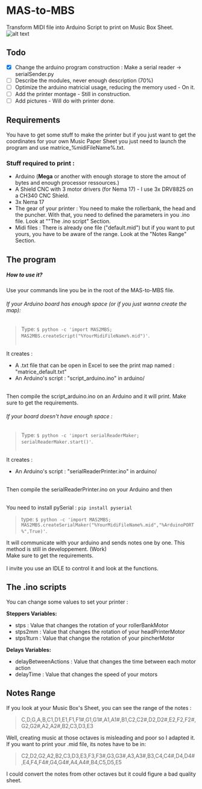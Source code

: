 # MAS-to-MBS
Transform MIDI file into Arduino Script to print on Music Box Sheet.<br/>
![alt text](https://github.com/Emericdefay/MAS-to-MBS/blob/HIW_Diagram.png?raw=true)

## Todo

- [x] Change the arduino program construction : Make a serial reader -> serialSender.py
- [ ] Describe the modules, never enough description  (70%)
- [ ] Optimize the arduino matricial usage, reducing the memory used - On it.
- [ ] Add the printer montage - Still in construction.
- [ ] Add pictures - Will do with printer done.

## Requirements
You have to get some stuff to make the printer but if you just want to get
the coordinates for your own Music Paper Sheet you just need to launch the program and use matrice_%midiFileName%.txt.<br/>
### Stuff required to print :
- Arduino (**Mega** or another with enough storage to store the amout of bytes and enough processor ressources.)
- A Shield CNC with 3 motor drivers (for Nema 17) - I use 3x DRV8825 on a CH340 CNC Shield.
- 3x Nema 17
- The gear of your printer : You need to make the rollerbank, the head and the puncher. With that, you need to defined the parameters in you .ino file. Look at ""The .ino script" Section.
- Midi files : There is already one file ("default.mid") but if you want to put yours, you have to be aware of the range. Look at the "Notes Range" Section.

## The program

##### How to use it?
Use your commands line you be in the root of the MAS-to-MBS file.
###### If your Arduino board has enough space (or if you just wanna create the map):
> Type: `$ python -c 'import MAS2MBS; MAS2MBS.createScript("%YourMidiFileName%.mid")'`.<br/><br/>  

It creates :  
- A .txt file that can be open in Excel to see the print map named : "matrice_default.txt"
- An Arduino's script : "script_arduino.ino" in arduino/
<br/>
Then compile the script_arduino.ino on an Arduino and it will print. Make sure to get the requirements.

###### If your board doesn't have enough space :
> Type: `$ python -c 'import serialReaderMaker; serialReaderMaker.start()'`.<br/><br/>  

It creates :  
- An Arduino's script : "serialReaderPrinter.ino" in arduino/
<br/>
Then compile the serialReaderPrinter.ino on your Arduino and then <br/><br/> 

You need to install pySerial : `pip install pyserial`<br/>

> type: `$ python -c 'import MAS2MBS; MAS2MBS.createSerialMaker("%YourMidiFileName%.mid","%ArduinoPORT%",True)'`.<br/>

It will communicate with your arduino and sends notes one by one. This method is still in developpement. (Work)<br/> 
Make sure to get the requirements.<br/><br/>
I invite you use an IDLE to control it and look at the functions.

## The .ino scripts
You can change some values to set your printer :

__Steppers Variables:__ <br/>
- stps : Value that changes the rotation of your rollerBankMotor
- stps2mm : Value that changes the rotation of your headPrinterMotor
- stps1turn : Value that changse the rotation of your pincherMotor

__Delays Variables:__ <br/>
- delayBetweenActions : Value that changes the time between each motor action
- delayTime : Value that changes the speed of your motors

## Notes Range
If you look at your Music Box's Sheet, you can see the range of the notes :<br/>
> C,D,G,A,B,C1,D1,E1,F1,F1#,G1,G1#,A1,A1#,B1,C2,C2#,D2,D2#,E2,F2,F2#,G2,G2#,A2,A2#,B2,C3,D3,E3<br/>

Well, creating music at those octaves is misleading and poor so I adapted it.
If you want to print your .mid file, its notes have to be in:<br/>
> C2,D2,G2,A2,B2,C3,D3,E3,F3,F3#,G3,G3#,A3,A3#,B3,C4,C4#,D4,D4#,E4,F4,F4#,G4,G4#,A4,A4#,B4,C5,D5,E5<br/>

I could convert the notes from other octaves but it could figure a bad quality sheet. 

